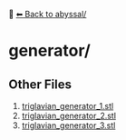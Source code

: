 📁 [⬅ Back to abyssal/](../README.md)

# generator/


## Other Files
1. [triglavian_generator_1.stl](./triglavian_generator_1.stl)
2. [triglavian_generator_2.stl](./triglavian_generator_2.stl)
3. [triglavian_generator_3.stl](./triglavian_generator_3.stl)